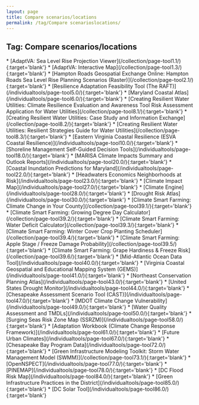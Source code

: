 ```yaml
---
layout: page
title: Compare scenarios/locations
permalink: /tag/Compare scenarioslocations/
---
```

<h2>Tag: Compare scenarios/locations</h2>
* [AdaptVA: Sea Level Rise Projection Viewer](/collection/page-tool1.1/){:target='blank'}
* [AdaptVA: Interactive Map](/collection/page-tool1.3/){:target='blank'}
* [Hampton Roads Geospatial Exchange Online: Hampton Roads Sea Level Rise Planning Scenarios (Raster)](/collection/page-tool2.1/){:target='blank'}
* [Resilience Adaptation Feasibility Tool (The RAFT)](/individualtools/page-tool5.0/){:target='blank'}
* [Maryland Coastal Atlas](/individualtools/page-tool6.0/){:target='blank'}
* [Creating Resilient Water Utilities: Climate Resilience Evaluation and Awareness Tool Risk Assessment Application for Water Utilities](/collection/page-tool8.1/){:target='blank'}
* [Creating Resilient Water Utilities: Case Study and Information Exchange](/collection/page-tool8.2/){:target='blank'}
* [Creating Resilient Water Utilities: Resilient Strategies Guide for Water Utilities](/collection/page-tool8.3/){:target='blank'}
* [Eastern Virginia Coastal Resilience (ESVA Coastal Resilience)](/individualtools/page-tool10.0/){:target='blank'}
* [Shoreline Management Self-Guided Decision Tools](/individualtools/page-tool18.0/){:target='blank'}
* [MARISA Climate Impacts Summary and Outlook Reports](/individualtools/page-tool20.0/){:target='blank'}
* [Coastal Inundation Predictions for Maryland](/individualtools/page-tool22.0/){:target='blank'}
* [Headwaters Economics Neighborhoods at Risk](/individualtools/page-tool23.0/){:target='blank'}
* [Climate Impact Map](/individualtools/page-tool27.0/){:target='blank'}
* [Climate Engine](/individualtools/page-tool28.0/){:target='blank'}
* [Drought Risk Atlas](/individualtools/page-tool30.0/){:target='blank'}
* [Climate Smart Farming: Climate Change in Your County](/collection/page-tool39.1/){:target='blank'}
* [Climate Smart Farming: Growing Degree Day Calculator](/collection/page-tool39.2/){:target='blank'}
* [Climate Smart Farming: Water Deficit Calculator](/collection/page-tool39.3/){:target='blank'}
* [Climate Smart Farming: Winter Cover Crop Planting Scheduler](/collection/page-tool39.4/){:target='blank'}
* [Climate Smart Farming: Apple Stage / Freeze Damage Probability](/collection/page-tool39.5/){:target='blank'}
* [Climate Smart Farming: Grape Hardiness & Freeze Risk](/collection/page-tool39.6/){:target='blank'}
* [Mid-Atlantic Ocean Data Tool](/individualtools/page-tool40.0/){:target='blank'}
* [Virginia Coastal Geospatial and Educational Mapping System (GEMS)](/individualtools/page-tool41.0/){:target='blank'}
* [Northeast Conservation Planning Atlas](/individualtools/page-tool43.0/){:target='blank'}
* [United States Drought Monitor](/individualtools/page-tool44.0/){:target='blank'}
* [Chesapeake Assessment Scenario Tool (CAST)](/individualtools/page-tool47.0/){:target='blank'}
* [MDOT Climate Change Vulnerability](/individualtools/page-tool49.0/){:target='blank'}
* [Water Quality Assessment and TMDLs](/individualtools/page-tool50.0/){:target='blank'}
* [Surging Seas Risk Zone Map (SSRZM)](/individualtools/page-tool58.0/){:target='blank'}
* [Adaptation Workbook (Climate Change Response Framework)](/individualtools/page-tool61.0/){:target='blank'}
* [Future Urban Climates](/individualtools/page-tool67.0/){:target='blank'}
* [Chesapeake Bay Program Data](/individualtools/page-tool72.0/){:target='blank'}
* [Green Infrastructure Modeling Toolkit: Storm Water Management Model (SWMM)](/collection/page-tool73.1/){:target='blank'}
* [OpenNSPECT](/individualtools/page-tool77.0/){:target='blank'}
* [PINEMAP](/individualtools/page-tool78.0/){:target='blank'}
* [DC Flood Risk Map](/individualtools/page-tool84.0/){:target='blank'}
* [Green Infrastructure Practices in the District](/individualtools/page-tool85.0/){:target='blank'}
* [DC Solar Tool](/individualtools/page-tool86.0/){:target='blank'}
